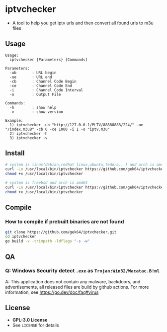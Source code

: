 # iptvchecker
- A tool to help you get iptv urls and then convert all found urls to m3u files

## Usage
```
Usage:
  iptvchecker {Parameters} [Commands]

Parameters:
  -ub       : URL begin
  -ue       : URL end
  -cb       : Channel Code Begin
  -ce       : Channel Code End
  -i        : Channel Code Interval
  -o        : Output File

Commands:
  -h        : show help
  -v        : show version

Example:
  1) iptvchecker -ub "http://127.0.0.1/PLTV/88888888/224/" -ue "/index.m3u8" -cb 0 -ce 1000 -i 1 -o "iptv.m3u"
  2) iptvchecker -h
  3) iptvchecker -v
```

## Install
```sh
# system is linux(debian,redhat linux,ubuntu,fedora...) and arch is amd64
curl -Lo /usr/local/bin/iptvchecker https://github.com/gek64/iptvchecker/releases/latest/download/iptvchecker-linux-amd64
chmod +x /usr/local/bin/iptvchecker

# system is freebsd and arch is amd64
curl -Lo /usr/local/bin/iptvchecker https://github.com/gek64/iptvchecker/releases/latest/download/iptvchecker-freebsd-amd64
chmod +x /usr/local/bin/iptvchecker
```

## Compile
### How to compile if prebuilt binaries are not found
```sh
git clone https://github.com/gek64/iptvchecker.git
cd iptvchecker
go build -v -trimpath -ldflags "-s -w"
```

## QA
### Q: Windows Security detect `.exe` as `Trojan:Win32/Wacatac.B!ml`
A: This application does not contain any malware, backdoors, and advertisements, all released files are build by github actions. For more information, see https://go.dev/doc/faq#virus

## License
- **GPL-3.0 License**
- See `LICENSE` for details
